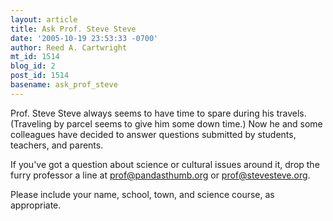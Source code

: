 ```yaml
---
layout: article
title: Ask Prof. Steve Steve
date: '2005-10-19 23:53:33 -0700'
author: Reed A. Cartwright
mt_id: 1514
blog_id: 2
post_id: 1514
basename: ask_prof_steve
---
```

Prof. Steve Steve always seems to have time to spare during his travels.  (Traveling by parcel seems to give him some down time.) Now he and some colleagues have decided to answer questions submitted by students, teachers, and parents.

If you've got a question about science or cultural issues around it, drop the furry professor a line at prof@pandasthumb.org or prof@stevesteve.org.

Please include your name, school, town, and science course, as appropriate.
